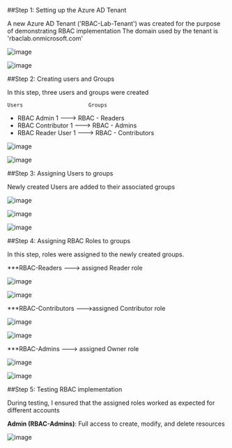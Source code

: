 ##Step 1: Setting up the Azure AD Tenant

A new Azure AD Tenant ('RBAC-Lab-Tenant') was created for the purpose of demonstrating RBAC implementation
The domain used by the tenant is 'rbaclab.onmicrosoft.com'


![image](https://github.com/user-attachments/assets/c36ebf44-6f89-4d64-8653-540e2ab5ccf1)

![image](https://github.com/user-attachments/assets/738bada9-0fcb-43fc-b22e-773f31f6bd3b)



##Step 2: Creating users and Groups

In this step, three users and groups were created

    Users                     Groups 

- RBAC Admin 1     --->  RBAC - Readers
- RBAC Contributor 1 --->  RBAC - Admins 
- RBAC Reader User 1 ---> RBAC - Contributors 

![image](https://github.com/user-attachments/assets/8716ad75-d6dd-415b-8791-78595d8d0494)

![image](https://github.com/user-attachments/assets/2455a61e-f2d8-4bbc-8ab7-cc3d88a0878b)


##Step 3: Assigning Users to groups

Newly created Users are added to their associated groups

![image](https://github.com/user-attachments/assets/b5bf8ef8-d562-437e-833e-4fdf0b77b03c)

![image](https://github.com/user-attachments/assets/d247d83d-ee3e-44d6-b1b2-c50a8289d616)

![image](https://github.com/user-attachments/assets/ee30ff46-0f3d-4fbe-8724-547b1d3245a0)


##Step 4: Assigning RBAC Roles to groups

In this step, roles were assigned to the newly created groups. 

***RBAC-Readers ---> assigned Reader role 

![image](https://github.com/user-attachments/assets/d6433c0e-3e82-4d13-9a18-7b7c14ad2142)

![image](https://github.com/user-attachments/assets/a946e682-241c-4cf4-a445-8226db6fc06c)


***RBAC-Contributors --->assigned Contributor role 

![image](https://github.com/user-attachments/assets/f5192cf5-7386-4123-882c-b9ed94a950e0)

![image](https://github.com/user-attachments/assets/a18bec58-a9e0-43ba-acbd-584cd68e870e)

***RBAC-Admins ---> assigned Owner role

![image](https://github.com/user-attachments/assets/37b74553-bdde-4b38-b987-97c75c0de20f)

![image](https://github.com/user-attachments/assets/c9b5ccf6-8894-4d43-8258-a663d869a3f2)

##Step 5: Testing RBAC implementation

During testing, I ensured that the assigned roles worked as expected for different accounts 

**Admin (RBAC-Admins)**: Full access to create, modify, and delete resources 

![image](https://github.com/user-attachments/assets/911c0e2b-cd7c-458a-b0e9-581d45b9af36)



